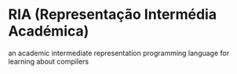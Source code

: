 # RIA (Representação Intermédia Académica)
an academic intermediate representation programming language for learning about compilers
